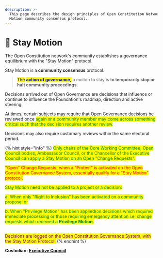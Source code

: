 ```yaml
---
description: >-
  This page describes the design principles of Open Constitution Network's Stay
  Motion community consensus protocol.
---
```


# 🛑 Stay Motion

The Open Constitution network's community establishes a governance equilibrium with the "Stay Motion" protocol.

Stay Motion is a **community consensus** protocol.

> <mark style="color:blue;">The</mark> <mark style="color:blue;"></mark><mark style="color:blue;">**action of governance,**</mark> a motion to stay is **to temporarily stop or halt community proceedings.**

Decisions arrived out of Open Governance are decisions that influence or continue to influence the Foundation's roadmap, direction and active steering.&#x20;

At times, certain subjects may require that Open Governance decisions be reviewed once <mark style="color:green;">again or a community member may come across something critical such that the decision requires another review</mark>.&#x20;

Decisions may also require customary reviews within the same electoral period.

{% hint style="info" %}
<mark style="color:green;">Only chairs of the Core Working Committee, Open Council bodies, Ambassador Council, or the Chancellor of the Executive Council can apply a Stay Motion on an Open "Change Requests".</mark>&#x20;

<mark style="color:red;">"Open" Change Requests, when a "Protest" is activated on the Open Constitution Governance System, essentially qualify for a "Stay Motion" protocol.</mark>

<mark style="color:green;">Stay Motion need not be applied to a project or a decision:</mark>

<mark style="color:green;">a. When only "Right to Inclusion" has been activated on a community proposal or</mark>&#x20;

<mark style="color:green;">b. When "Privilege Motion" has been applied(on decisions which required immediate processing or those requiring emergency attention i.e. change requests which received a</mark> <mark style="color:green;"></mark><mark style="color:green;">**Privilege Motion**</mark><mark style="color:green;">.</mark>

\
<mark style="color:purple;">Decisions are logged on the Open Constitution Governance System, with the Stay Motion Protocol.</mark>
{% endhint %}

**Custodian:** [**Executive Council**](../../foundation/executive-council.md)
